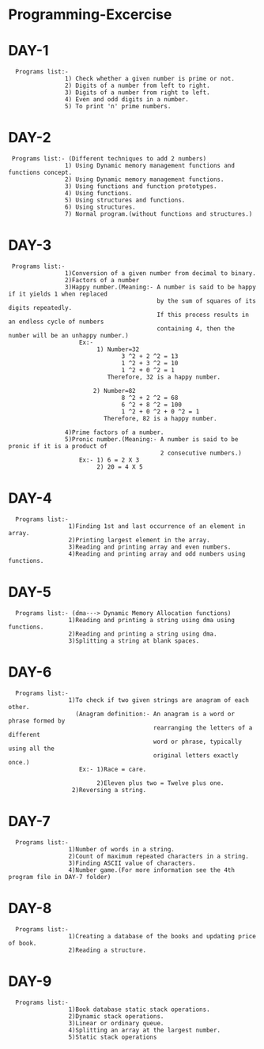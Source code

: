 # Programming-Excercise

# DAY-1
      Programs list:- 
                    1) Check whether a given number is prime or not.
                    2) Digits of a number from left to right.
                    3) Digits of a number from right to left.
                    4) Even and odd digits in a number.
                    5) To print 'n' prime numbers.
# DAY-2
     Programs list:- (Different techniques to add 2 numbers)
                    1) Using Dynamic memory management functions and functions concept.
                    2) Using Dynamic memory management functions.
                    3) Using functions and function prototypes.
                    4) Using functions.
                    5) Using structures and functions.
                    6) Using structures.
                    7) Normal program.(without functions and structures.)
# DAY-3
     Programs list:-
                    1)Conversion of a given number from decimal to binary.
                    2)Factors of a number
                    3)Happy number.(Meaning:- A number is said to be happy if it yields 1 when replaced
                                              by the sum of squares of its digits repeatedly.
                                              If this process results in an endless cycle of numbers 
                                              containing 4, then the number will be an unhappy number.) 
                        Ex:-
                             1) Number=32
                                    3 ^2 + 2 ^2 = 13
                                    1 ^2 + 3 ^2 = 10
                                    1 ^2 + 0 ^2 = 1
                                Therefore, 32 is a happy number.
                             
                            2) Number=82
                                    8 ^2 + 2 ^2 = 68
                                    6 ^2 + 8 ^2 = 100
                                    1 ^2 + 0 ^2 + 0 ^2 = 1
                               Therefore, 82 is a happy number.
                    
                    4)Prime factors of a number.
                    5)Pronic number.(Meaning:- A number is said to be pronic if it is a product of 
                                               2 consecutive numbers.)
                        Ex:- 1) 6 = 2 X 3
                             2) 20 = 4 X 5
# DAY-4
      Programs list:-
                     1)Finding 1st and last occurrence of an element in array.
                     2)Printing largest element in the array.
                     3)Reading and printing array and even numbers.
                     4)Reading and printing array and odd numbers using functions.
# DAY-5
      Programs list:- (dma---> Dynamic Memory Allocation functions)
                     1)Reading and printing a string using dma using functions.
                     2)Reading and printing a string using dma.
                     3)Splitting a string at blank spaces.
# DAY-6
      Programs list:-
                     1)To check if two given strings are anagram of each other.
                       (Anagram definition:- An anagram is a word or phrase formed by 
                                             rearranging the letters of a different
                                             word or phrase, typically using all the 
                                             original letters exactly once.) 
                        Ex:- 1)Race = care.
                        
                             2)Eleven plus two = Twelve plus one.   
                      2)Reversing a string.  
# DAY-7
      Programs list:-
                     1)Number of words in a string.
                     2)Count of maximum repeated characters in a string.
                     3)Finding ASCII value of characters.
                     4)Number game.(For more information see the 4th program file in DAY-7 folder)
# DAY-8
      Programs list:-
                     1)Creating a database of the books and updating price of book.
                     2)Reading a structure.
# DAY-9
      Programs list:-
                     1)Book database static stack operations.
                     2)Dynamic stack operations.
                     3)Linear or ordinary queue.
                     4)Splitting an array at the largest number.
                     5)Static stack operations
